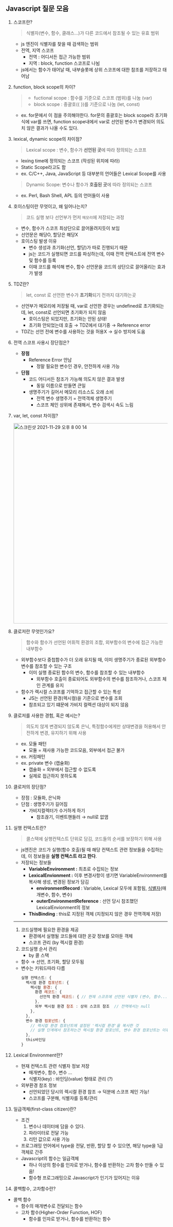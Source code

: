 ## Javascript 질문 모음

1. 스코프란?
   > 식별자(변수, 함수, 클래스...)가 다른 코드에서 참조될 수 있는 유효 범위
   - js 엔진이 식별자를 찾을 때 검색하는 범위
   - 전역, 지역 스코프
     - 전역 : 어디서든 접근 가능한 범위
     - 지역 : block, function 스코프로 나뉨
   - js에서는 함수가 태어날 때, 내부슬롯에 상위 스코프에 대한 참조를 저장하고 태어남
2. function, block scope의 차이?

   > - fuctional scope : 함수를 기준으로 스코프 (범위)를 나눔 (var)
   > - block scope : 중괄호({ })를 기준으로 나눔 (let, const)

   - ex. for문에서 이 점을 주의해야한다. for문의 중괄호는 block scope라 초기화식에 var를 쓰면, function scope내에서 var로 선언된 변수가 변경되어 의도치 않은 결과가 나올 수도 있다.

3. lexical, dynamic scope의 차이점?

   > Lexical scope : 변수, 함수가 **선언된 곳**에 따라 정의되는 스코프

   - lexing time에 정의되는 스코프 (작성된 위치에 따라)
   - Static Scope라고도 함
   - ex. C/C++, Java, JavaScript 등 대부분의 언어들은 Lexical Scope를 사용

   > Dynamic Scope: 변수나 함수가 **호출된 곳**에 따라 정의되는 스코프

   - ex. Perl, Bash Shell, APL 등의 언어들이 사용

4. 호이스팅이란 무엇이고, 왜 일어나는지?
   > 코드 실행 보다 선언부가 먼저 `메모리`에 저장되는 과정
   - 변수, 함수가 스코프 최상단으로 끌어올려지듯이 보임
   - 선언문은 해당O, 할당은 해당X
   - 호이스팅 발생 이유
     - 변수 생성과 초기화(선언, 할당)가 따로 진행되기 때문
     - js는 코드가 실행되면 코드를 파싱하는데, 이때 전역 컨텍스트에 전역 변수 및 함수를 등록
     - 이때 코드를 해석해 변수, 함수 선언문을 코드의 상단으로 끌어올리는 효과가 발생
5. TDZ란?
   > let, const 로 선언한 변수가 **초기화**되기 전까지 대기하는곳
   - 선언부가 메모리에 저장될 때, var로 선언한 경우는 undefined로 초기화되는데, let, const로 선언되면 초기화가 되지 않음
     - 호이스팅은 되었지만, 초기화는 안된 상태!
     - 초기화 안되었는데 호출 → TDZ에서 대기중 → Reference error
   - TDZ는 선언 전에 변수를 사용하는 것을 허용X → 실수 방지에 도움
6. 전역 스코프 사용시 장단점은?

   - **장점**
     - Reference Error 안남
       - 정말 필요한 변수인 경우, 안전하게 사용 가능
   - **단점**
     - 코드 어디서든 참조가 가능해 의도치 않은 결과 발생
       - 동일 이름으로 만들면 큰일
     - 생명주기가 길어서 메모리 리소스도 오래 소비
       - 전역 변수 생명주기 = 전역객체 생명주기
       - 스코프 체인 상위에 존재해서, 변수 검색시 속도 느림

7. var, let, const 차이점?

   <img width="624" alt="스크린샷 2021-11-29 오후 8 00 14" src="https://user-images.githubusercontent.com/63178953/143856263-cf0fe9f7-11ad-416d-abbc-9213e9317ac2.png">

8. 클로저란 무엇인가요?

   > 함수와 함수가 선언된 어휘적 환경의 조합, 외부함수의 변수에 접근 가능한 내부함수

   - 외부함수보다 중첩함수가 더 오래 유지될 때, 이미 생명주기가 종료된 외부함수 변수를 참조할 수 있는 구조
     - 이미 실행 종료된 함수의 변수, 함수를 참조할 수 있는 내부함수
       - 외부함수 호출이 종료되어도 외부함수의 변수를 참조하거나, 스코프 체인 관계를 유지
   - 함수가 렉시컬 스코프를 기억하고 접근할 수 있는 특성
     - JS는 선언된 환경(렉시컬)을 기준으로 변수를 조회
     - 참조되고 있기 떄문에 가비지 컬렉션 대상이 되지 않음

9. 클로저를 사용한 경험, 혹은 예시는?
   > 의도치 않게 변경되지 않도록 은닉, 특정함수에게만 상태변경을 허용해서 안전하게 변경, 유지하기 위해 사용
   - ex. 모듈 패턴
     - 모듈 = 재사용 가능한 코드모음, 외부에서 접근 불가
   - ex. 커링패턴
   - ex. private 변수 (캡슐화)
     - 캡슐화 = 외부에서 접근할 수 없도록
     - 실제로 접근하지 못하도록
10. 클로저의 장단점?

    - 장점 : 모듈화, 은닉화
    - 단점 : 생명주기가 길어짐
      - 가비지컬렉터가 수거하게 하기
        - 참조끊기, 이벤트핸들러 → null로 없앰

11. 실행 컨텍스트란?

    > 콜스택에 실행컨텍스트 단위로 담김, 코드들의 순서를 보장하기 위해 사용

    - js엔진은 코드가 실행(함수 호출)될 때 해당 컨텍스트 관련 정보들을 수집하는데, 이 정보들을 **실행 컨텍스트 라고 한다**.
    - 저장되는 정보들
      - **VariableEnvironment :** 최초로 수집되는 정보
      - **LexicalEnvionment :** 이후 변경사항이 생기면 VariableEnvironment를 복사해 생성, 변경된 정보가 담김
        - **environmentRecord** : Variable, Lexical 모두에 포함됨, [식별자](https://joooing.tistory.com/entry/%EB%B3%80%EC%88%98Variable%EB%9E%80)(매개변수, 함수, 변수)
        - **outerEnvironmentReference** : 선언 당시 참조했던 LexicalEnvionment의 정보
      - **ThisBinding** : this로 지정된 객체 (지정되지 않은 경우 전역객체 저장)

    ***

    1. 코드실행에 필요한 환경을 제공
       - 환경에서 실행될 코드들에 대한 온갖 정보를 모아둔 객체
       - 스코프 관리 (by 렉시컬 환경)
    2. 코드실행 순서 관리
       - by 콜 스택

    - 함수 → 선언, 초기화, 할당 모두됨
    - 변수는 키워드따라 다름
      ```jsx
      실행 컨텍스트: {
        렉시컬 환경 컴포넌트: {
          렉시컬 환경: {
            환경 레코드: {
              선언적 환경 레코드: { // 현재 스코프에 선언된 식별자 (변수, 함수...) }
            },
            외부 렉시컬 환경 참조 : 상위 스코프 참조  // 전역에서는 null
          },
        },
        변수 환경 컴포넌트: {
          // 렉시컬 환경 컴포넌트에 설정된 '렉시컬 환경'을 복사한 것
          // 실행 단계에서 참조하는건 렉시컬 환경 컴포넌트, 변수 환경 컴포넌트는 이후 초기값으로의 환원을 위한 컴포넌트이다.
        },
        this바인딩
      }
      ```

12. Lexical Environment란?

    - 현재 컨텍스트 관련 식별자 정보 저장
      - 매개변수, 함수, 변수 ...
      - 식별자(key) : 바인딩(value) 형태로 관리 (?)
    - 외부환경 참조 정보
      - 선언되었던 당시의 렉시컬 환경 참조 → 덕분에 스코프 체인 가능!
      - 스코프를 구분해, 식별자를 등록/관리

13. 일급객체(first-class citizen)란?

    - 조건
      1. 변수나 데이터에 담을 수 있다.
      2. 파라미터로 전달 가능
      3. 리턴 값으로 사용 가능
    - 프로그래밍 언어에서 type을 전달, 반환, 할당 할 수 있으면, 해당 type을 1급 객체로 간주
    - Javascript의 함수는 일급객체
      - 하나 이상의 함수를 인자로 받거나, 함수를 반환하는 고차 함수 만들 수 있음!
      - 함수형 프로그래밍으로 Javascript가 인기가 있어지는 이유

14. 콜백함수, 고차함수란?

- 콜백 함수
  - 함수의 매개변수로 전달되는 함수
  - 고차 함수(Higher-Order Function, HOF)
    - 함수를 인자로 받거나, 함수를 반환하는 함수
